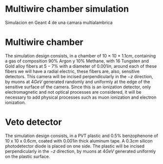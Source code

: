 # Multiwire chamber simulation
Simulacion en Geant 4 de una camara multialambrica

# Multiwire chamber
The simulation design consists, in a chamber of $10$ × $10$ × $1.1cm$, containing a gas of composition $90\%$ Argon y $10\%$ Methane, with 16 Tungsten and Gold alloy fibers at $5-7\%$ with a diameter of $0.001in$, around each of these fibers we will have a radial electric, these fibers are, also, sensitive detectors. This camera will be incised perpendicularly in the $-z$ direction, by muons at $4GeV$ generated randomly and uniformly at the edge of the sensitive surface of the camera. Since this is an ionization detector, only electromagnetic and not optical processes are considered, it will be necessary to add physical processes such as muon ionization and electron ionization.

# Veto detector
The simulation design consists, in a PVT plastic and $0.5\%$ benzophenone of $10$ x $10$ x $0.6cm$, coated with $0.001in$ thick aluminum tape. A $0.3cm$ silicon photodetector diode is placed on one side. The plastic will be incised perpendicularly in the $-z$ direction, by muons at $4GeV$ generated uniformly on the plastic surface. 
